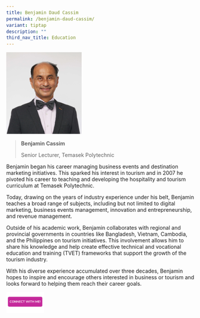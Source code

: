 ```yaml
---
title: Benjamin Daud Cassim
permalink: /benjamin-daud-cassim/
variant: tiptap
description: ""
third_nav_title: Education
---
```

<p></p>
<div class="isomer-image-wrapper">
<img style="width: 40%;" height="auto" width="100%" alt="" src="/images/Profile Photos/Benjamin_Daud_Cassim_1_copy.jpg">
</div>
<p></p>
<blockquote>
<p><strong>Benjamin Cassim</strong>
</p>
<p>Senior Lecturer, Temasek Polytechnic</p>
</blockquote>
<p>Benjamin began his career managing business events and destination marketing
initiatives. This sparked his interest in tourism and in 2007 he pivoted
his career to teaching and developing the hospitality and tourism curriculum
at Temasek Polytechnic.</p>
<p>Today, drawing on the years of industry experience under his belt, Benjamin
teaches a broad range of subjects, including but not limited to digital
marketing, business events management, innovation and entrepreneurship,
and revenue management.</p>
<p>Outside of his academic work, Benjamin collaborates with regional and
provincial governments in countries like Bangladesh, Vietnam, Cambodia,
and the Philippines on tourism initiatives. This involvement allows him
to share his knowledge and help create effective technical and vocational
education and training (TVET) frameworks that support the growth of the
tourism industry.</p>
<p>With his diverse experience accumulated over three decades, Benjamin hopes
to inspire and encourage others interested in business or tourism and looks
forward to helping them reach their career goals.</p>
<p></p>
<p></p><a class="isomer-image-wrapper" href="https://form.gov.sg/677f329752fac86cddec1b74"><img style="width: 20%;" height="auto" width="100%" alt="" src="/images/CONNECT_WITH_ME.png"></a>
<p></p>